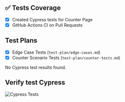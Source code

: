 ## ✅ Tests Coverage

- [x] Created Cypress tests for Counter Page
- [x] GitHub Actions CI on Pull Requests

## Test Plans


<!-- TEST-PLAN-CHECKS-START -->
- [x] Edge Case Tests (`test-plan/edge-cases.md`)
- [x] Counter Scenario Tests (`test-plan/counter-tests.md`)
<!-- TEST-PLAN-CHECKS-END -->


<!-- TEST-RESULT-START -->
No Cypress test results found.<!-- TEST-RESULT-END -->

## Verify test Cypress
![Cypress Tests](https://github.com/LaissaPereira/xayn_test_automation_web/actions/workflows/verify.yml/badge.svg)

